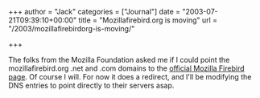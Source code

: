 +++
author = "Jack"
categories = ["Journal"]
date = "2003-07-21T09:39:10+00:00"
title = "Mozillafirebird.org is moving"
url = "/2003/mozillafirebirdorg-is-moving/"

+++

The folks from the Mozilla Foundation asked me if I could point the mozillafirebird.org .net and .com domains to the [official Mozilla Firebird page][1]. Of course I will. For now it does a redirect, and I'll be modifying the DNS entries to point directly to their servers asap.

 [1]: http://www.texturizer.net/firebird/ "Visit the mozilla firebird page"